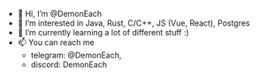 - 👋 Hi, I’m @DemonEach
- 👀 I’m interested in Java, Rust, C/C++, JS (Vue, React), Postgres
- 🌱 I’m currently learning a lot of different stuff :)
- 📫 You can reach me
  * telegram: @DemonEach,
  * discord: DemonEach

<!---
DemonEach/DemonEach is a ✨ special ✨ repository because its `README.md` (this file) appears on your GitHub profile.
You can click the Preview link to take a look at your changes.
--->
